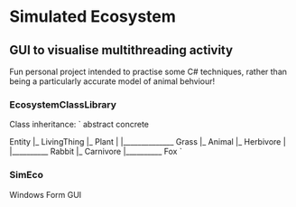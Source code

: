 # Simulated Ecosystem
## GUI to visualise multithreading activity

Fun personal project intended to practise some C# techniques, rather than being a particularly accurate model of animal behviour!

### EcosystemClassLibrary

Class inheritance:
`
abstract                 concrete

Entity
 |_ LivingThing
     |_ Plant
     |   |______________ Grass
     |_ Animal
         |_ Herbivore
         |   |__________ Rabbit
         |_ Carnivore
             |__________ Fox
`
### SimEco

Windows Form GUI
